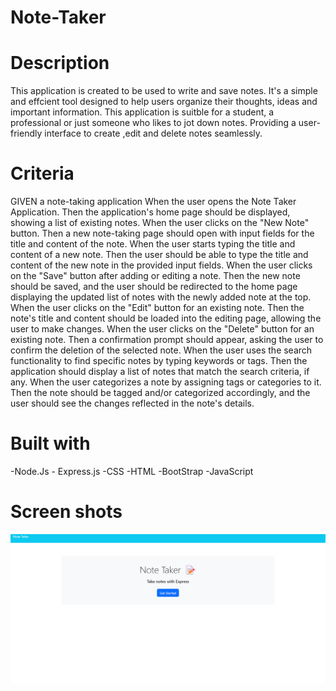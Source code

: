 # Note-Taker

# Description 
This application is created to be used to write and save notes. It's a simple and effcient tool designed to help users organize their thoughts, ideas and important information. This application is suitble for a student, a professional or just someone who likes to jot down notes. Providing a user-friendly interface to create ,edit and delete notes seamlessly.


# Criteria 
GIVEN a note-taking application
When the user opens the Note Taker Application.
Then the application's home page should be displayed, showing a list of existing notes.
When the user clicks on the "New Note" button.
Then a new note-taking page should open with input fields for the title and content of the note.
When the user starts typing the title and content of a new note.
Then the user should be able to type the title and content of the new note in the provided input fields.
When the user clicks on the "Save" button after adding or editing a note.
Then the new note should be saved, and the user should be redirected to the home page displaying the updated list of notes with the newly added note at the top.
When the user clicks on the "Edit" button for an existing note.
Then the note's title and content should be loaded into the editing page, allowing the user to make changes.
When the user clicks on the "Delete" button for an existing note.
Then a confirmation prompt should appear, asking the user to confirm the deletion of the selected note.
When the user uses the search functionality to find specific notes by typing keywords or tags.
Then the application should display a list of notes that match the search criteria, if any.
When the user categorizes a note by assigning tags or categories to it.
Then the note should be tagged and/or categorized accordingly, and the user should see the changes reflected in the note's details.




# Built with 
-Node.Js - Express.js 
-CSS
-HTML
-BootStrap
-JavaScript

# Screen shots 
![Alt text](<note taker scrns-1.png>)